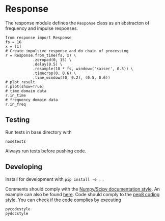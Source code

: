 Response
========

The response module defines the `Response` class as an abstracton of frequency and impulse responses.

    from response import Response
    fs = 16
    x = [1]
    # Create impulsive response and do chain of processing
    r = Response.from_time(fs, x) \
                .zeropad(0, 15) \
                .delay(0.5) \
                .resample(10 * fs, window=('kaiser', 0.5)) \
                .timecrop(0, 0.6) \
                .time_window((0, 0.2), (0.5, 0.6))
    # plot result
    r.plot(show=True)
    # time domain data
    r.in_time
    # frequency domain data
    r.in_freq

## Testing

Run tests in base directory with

	nosetests

Always run tests before pushing code.

## Developing

Install for development with `pip install -e .` .

Comments should comply with the [Numpy/Scipy documentation style][1]. An
example can also be found [here][2]. Code should comply to the [pep8 coding style][3]. You can check if the code complies by executing

	pycodestyle
    pydocstyle


[1]: https://github.com/numpy/numpy/blob/master/doc/HOWTO_DOCUMENT.rst.txt
[2]: http://sphinxcontrib-napoleon.readthedocs.io/en/latest/example_numpy.html
[3]: https://www.python.org/dev/peps/pep-0008/
